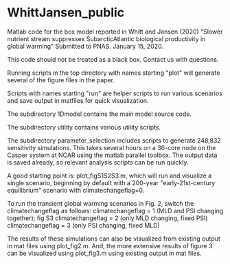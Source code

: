 # WhittJansen_public
Matlab code for the box model reported in Whitt and Jansen (2020) "Slower nutrient stream suppresses SubarcticAtlantic biological productivity in global warming"
Submitted to PNAS. January 15, 2020.

This code should not be treated as a black box. Contact us with questions.

Running scripts in the top directory with names starting "plot" will generate several of the figure files in the paper.

Scripts with names starting "run" are helper scripts to run various scenarios and save output in matfiles for quick visualization.

The subdirectory 1Dmodel contains the main model source code.

The subdirectory utility contains various utility scripts.

The subdirectory parameter_selection includes scripts to generate 248,832 sensitivity simulations.
This takes several hours on a 36-core node on the Casper system at NCAR using the matlab parallel toolbox.
The output data is saved already, so relevant analysis scripts can be run quickly.

A good starting point is: plot_figS1S2S3.m, which will run and visualize a single scenario,
beginning by default with a 200-year "early-21st-century equilibrium" scenario with climatechangeflag=0.
 
To run the transient global warming scenarios in Fig. 2, switch the climatechangeflag as follows:
climatechangeflag = 1 (MLD and PSI changing together); fig S3
climatechangeflag = 2 (only MLD changing, fixed PSI)
climatechangeflag = 3 (only PSI changing, fixed MLD)

The results of these simulations can also be visualized from existing output in mat files using plot_fig2.m.
And, the more extensive results of figure 3 can be visualized using plot_fig3.m using existing output in mat files.

